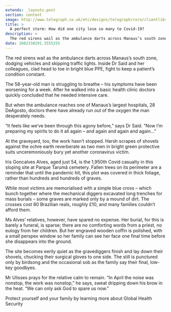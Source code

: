 ```yaml
--- 
extends: _layouts.post 
section: content 
image: http://www.telegraph.co.uk/etc/designs/telegraph/core/clientlibs/core/icons/favicon.ico 
title: > 
  A perfect storm: How did one city lose so many to Covid-19? 
description: > 
  The red sirens wail as the ambulance darts across Manaus’s south zone, dodging vehicles and skipping traffic lights.Fallen trees on its perimeter are a reminder that until the pandemic hit, this plot was covered in thick foliage, rather than hundreds and hundreds of graves.The still is punctured only by birdsong and the occasional sob as the family say their final, low-key goodbyes.“In April the noise was nonstop, the work was nonstop,” he says, sweat dripping down his brow in the heat.“We can only ask God to spare us now.”Protect yourself and your family by learning more about Global Health Security 
date: 1602330291.3555255 
--- 
```

The red sirens wail as the ambulance darts across Manaus’s south zone, dodging vehicles and skipping traffic lights. Inside Dr Said and her colleagues, clad head to toe in bright blue PPE, fight to keep a patient’s condition constant.

The 58-year-old man is struggling to breathe – his symptoms have been worsening for a week. After he walked into a basic health clinic doctors quickly concluded that he needed intensive care.

But when the ambulance reaches one of Manaus’s largest hospitals, 28 DeAgosto, doctors there have already run out of the oxygen the man desperately needs.

“It feels like we’ve been through this agony before,” says Dr Said. “Now I’m preparing my spirits to do it all again – and again and again and again...”

At the graveyard, too, the work hasn’t stopped. Harsh scrapes of shovels against the ochre earth reverberate as two men in bright green protective suits unceremoniously bury yet another coronavirus victim.

Iris Goncalves Alves, aged just 54, is the 1,950th Covid casualty in this sloping site at Parque Tarumã cemetery. Fallen trees on its perimeter are a reminder that until the pandemic hit, this plot was covered in thick foliage, rather than hundreds and hundreds of graves.

While most victims are memorialised with a simple blue cross – which bunch together where the mechanical diggers excavated long trenches for mass burials – some graves are marked only by a mound of dirt. The crosses cost 80 Brazilian reals, roughly £10, and many families couldn’t afford them.

Ms Alves’ relatives, however, have spared no expense. Her burial, for this is barely a funeral, is sparse; there are no comforting words from a priest, no eulogy from her children. But her engraved wooden coffin is polished, with a small perspex window so her family can see her face one final time before she disappears into the ground.

The site becomes eerily quiet as the gravediggers finish and lay down their shovels, chucking their surgical gloves to one side. The still is punctured only by birdsong and the occasional sob as the family say their final, low-key goodbyes.

Mr Ulisses prays for the relative calm to remain. “In April the noise was nonstop, the work was nonstop,” he says, sweat dripping down his brow in the heat. “We can only ask God to spare us now.”

Protect yourself and your family by learning more about Global Health Security